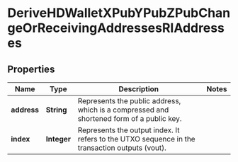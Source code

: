 

# DeriveHDWalletXPubYPubZPubChangeOrReceivingAddressesRIAddresses


## Properties

| Name | Type | Description | Notes |
|------------ | ------------- | ------------- | -------------|
|**address** | **String** | Represents the public address, which is a compressed and shortened form of a public key. |  |
|**index** | **Integer** | Represents the output index. It refers to the UTXO sequence in the transaction outputs (vout). |  |



